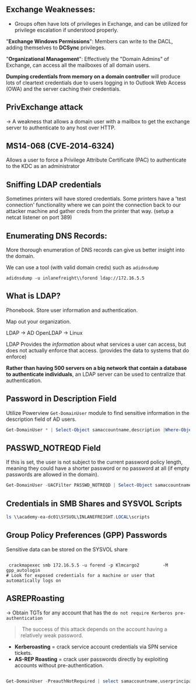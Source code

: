 

## Exchange Weaknesses:
- Groups often have lots of privileges in Exchange, and can be utilized for privilege escalation if understood properly.

"**Exchange Windows Permissions**": Members can write to the DACL, adding themselves to **DCSync** privileges.

"**Organizational Management**": Effectively the "Domain Admins" of Exchange, can access all the mailboxes of all domain users.

**Dumping credentials from memory on a domain controller** will produce lots of cleartext credentials due to users logging in to Outlook Web Access (OWA) and the server caching their credentials.

## PrivExchange attack
-> A weakness that allows a domain user with a mailbox to get the exchange server to authenticate to any host over HTTP.


## MS14-068 (CVE‑2014‑6324)
Allows a user to force a Privilege Attribute Certificate (PAC) to authenticate to the KDC as an administrator

## Sniffing LDAP credentials
Sometimes printers will have stored credentials. Some printers have a 'test connection' functionality where we can point the connection back to our attacker machine and gather creds from the printer that way. (setup a netcat listener on port 389)

## Enumerating DNS Records:
More thorough enumeration of DNS records can give us better insight into the domain.

We can use a tool (with valid domain creds) such as `adidnsdump`
```shell
adidnsdump -u inlanefreight\\forend ldap://172.16.5.5 
```

## What is LDAP?
Phonebook. Store user information and authentication.

Map out your organization.

LDAP -> AD
OpenLDAP -> Linux

LDAP Provides the *information* about what services a user can access, but does not actually enforce that access. (provides the data to systems that do enforce)

**Rather than having 500 servers on a big network that contain a database to authenticate individuals**, an LDAP server can be used to centralize that authentication.


## Password in Description Field
Utilize Powerview `Get-DomainUser` module to find sensitive information in the description field of AD users.
```powershell
Get-DomainUser * | Select-Object samaccountname,description |Where-Object {$_.Description -ne $null}
```

## PASSWD_NOTREQD Field
If this is set, the user is not subject to the current password policy length, meaning they could have a shorter password or no password at all (if empty passwords are allowed in the domain).
````powershell
Get-DomainUser -UACFilter PASSWD_NOTREQD | Select-Object samaccountname,useraccountcontrol
````

## Credentials in SMB Shares and SYSVOL Scripts

```powershell
ls \\academy-ea-dc01\SYSVOL\INLANEFREIGHT.LOCAL\scripts
```

## Group Policy Preferences (GPP) Passwords

Sensitive data can be stored on the SYSVOL share
```shell

 crackmapexec smb 172.16.5.5 -u forend -p Klmcargo2         -M gpp_autologin
# Look for exposed credentials for a machine or user that automatically logs on
```

## ASREPRoasting
-> Obtain TGTs for any account that has the `do not require Kerberos pre-authentication`

> The success of this attack depends on the account having a relatively weak password.

- **Kerberoasting** = crack service account credentials via SPN service tickets.
- **AS-REP Roasting** = crack user passwords directly by exploiting accounts without pre-authentication.

```PowerShell

Get-DomainUser -PreauthNotRequired | select samaccountname,userprincipalname,useraccountcontrol | fl
```
